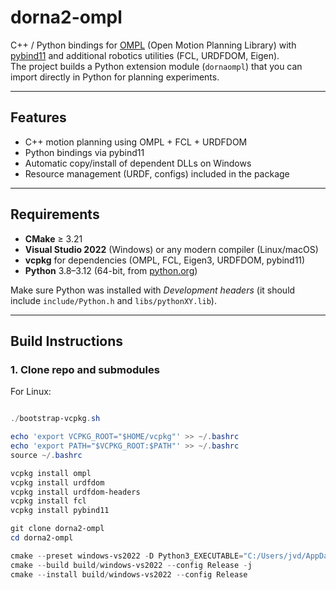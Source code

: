 # dorna2-ompl

C++ / Python bindings for [OMPL](https://ompl.kavrakilab.org/) (Open Motion Planning Library) with [pybind11](https://pybind11.readthedocs.io/) and additional robotics utilities (FCL, URDFDOM, Eigen).  
The project builds a Python extension module (`dornaompl`) that you can import directly in Python for planning experiments.

---

## Features
- C++ motion planning using OMPL + FCL + URDFDOM
- Python bindings via pybind11
- Automatic copy/install of dependent DLLs on Windows
- Resource management (URDF, configs) included in the package

---

## Requirements
- **CMake** ≥ 3.21  
- **Visual Studio 2022** (Windows) or any modern compiler (Linux/macOS)  
- **vcpkg** for dependencies (OMPL, FCL, Eigen3, URDFDOM, pybind11)  
- **Python** 3.8–3.12 (64-bit, from [python.org](https://www.python.org/downloads/))  

Make sure Python was installed with *Development headers* (it should include `include/Python.h` and `libs/pythonXY.lib`).

---

## Build Instructions

### 1. Clone repo and submodules
For Linux:

```powershell

./bootstrap-vcpkg.sh

echo 'export VCPKG_ROOT="$HOME/vcpkg"' >> ~/.bashrc
echo 'export PATH="$VCPKG_ROOT:$PATH"' >> ~/.bashrc
source ~/.bashrc

vcpkg install ompl
vcpkg install urdfdom
vcpkg install urdfdom-headers
vcpkg install fcl
vcpkg install pybind11

git clone dorna2-ompl
cd dorna2-ompl

cmake --preset windows-vs2022 -D Python3_EXECUTABLE="C:/Users/jvd/AppData/Local/Programs/Python/Python39/python.exe"
cmake --build build/windows-vs2022 --config Release -j
cmake --install build/windows-vs2022 --config Release



